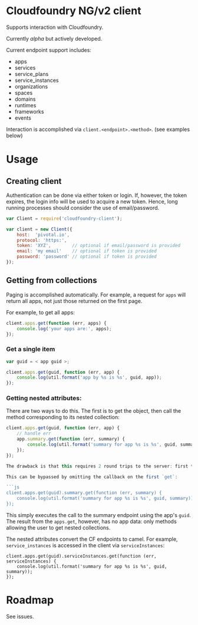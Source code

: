 # Cloudfoundry NG/v2 client

Supports interaction with Cloudfoundry.

Currently *alpha* but actively developed.

Current endpoint support includes:

* apps
* services
* service_plans
* service_instances
* organizations
* spaces
* domains
* runtimes
* frameworks
* events

Interaction is accomplished via `client.<endpoint>.<method>`. (see examples below)

# Usage

## Creating client

Authentication can be done via either token or login. If, however, the token
expires, the login info will be used to acquire a new token. Hence, long
running processes should consider the use of email/password.

```js
var Client = require('cloudfoundry-client');

var client = new Client({
    host:  'pivotal.io',
    protocol: 'https:',
    token: 'XYZ',        // optional if email/password is provided
    email: 'my email'    // optional if token is provided
    password: 'password' // optional if token is provided
});
```

## Getting from collections

Paging is accomplished automatically. For example, a request for `apps` will
return all apps, not just those returned on the first page.

For example, to get all apps:

```js
client.apps.get(function (err, apps) {
    console.log('your apps are:', apps);
});
```

### Get a single item

```js
var guid = < app guid >;

client.apps.get(guid, function (err, app) {
    console.log(util.format('app by %s is %s', guid, app));
});
```

### Getting nested attributes:

There are two ways to do this. The first is to get the object, then call the method corresponding to its nested collection:

```js
client.apps.get(guid, function (err, app) {
    // handle err
    app.summary.get(function (err, summary) {
        console.log(util.format('summary for app %s is %s', guid, summary));
    });
});

The drawback is that this requires 2 round trips to the server: first to get the app, then to get the summary via the summary endpoint.

This can be bypassed by omitting the callback on the first `get`:

```js
client.apps.get(guid).summary.get(function (err, summary) {
    console.log(util.format('summary for app %s is %s', guid, summary));
});
```

This simply executes the call to the summary endpoint using the app's `guid`. The result from the `apps.get`, however, has no app data: only methods allowing the user to get nested collections.

The nested attributes convert the CF endpoints to camel. For example, `service_instances` is accessed in the client via `serviceInstances`:

```
client.apps.get(guid).serviceInstances.get(function (err, serviceInstances) {
    console.log(util.format('summary for app %s is %s', guid, summary));
});
```

# Roadmap

See issues.
